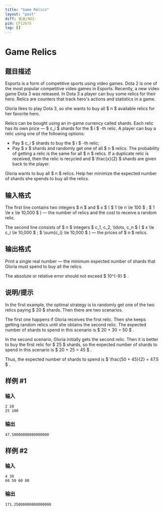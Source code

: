 ```yaml
---
title: "Game Relics"
layout: "post"
diff: 省选/NOI-
pid: CF1267G
tag: []
---
```


# Game Relics

## 题目描述

Esports is a form of competitive sports using video games. Dota 2 is one of the most popular competitive video games in Esports. Recently, a new video game Dota 3 was released. In Dota 3 a player can buy some relics for their hero. Relics are counters that track hero's actions and statistics in a game.

Gloria likes to play Dota 3, so she wants to buy all $ n $ available relics for her favorite hero.

Relics can be bought using an in-game currency called shards. Each relic has its own price — $ c_i $ shards for the $ i $ -th relic. A player can buy a relic using one of the following options:

- Pay $ c_i $ shards to buy the $ i $ -th relic;
- Pay $ x $ shards and randomly get one of all $ n $ relics. The probability of getting a relic is the same for all $ n $ relics. If a duplicate relic is received, then the relic is recycled and $ \frac{x}{2} $ shards are given back to the player.

Gloria wants to buy all $ n $ relics. Help her minimize the expected number of shards she spends to buy all the relics.

## 输入格式

The first line contains two integers $ n $ and $ x $ ( $ 1 \le n \le 100 $ ; $ 1 \le x \le 10\,000 $ ) — the number of relics and the cost to receive a random relic.

The second line consists of $ n $ integers $ c_1, c_2, \ldots, c_n $ ( $ x \le c_i \le 10\,000 $ ; $ \sum{c_i} \le 10\,000 $ ) — the prices of $ n $ relics.

## 输出格式

Print a single real number — the minimum expected number of shards that Gloria must spend to buy all the relics.

The absolute or relative error should not exceed $ 10^{-9} $ .

## 说明/提示

In the first example, the optimal strategy is to randomly get one of the two relics paying $ 20 $ shards. Then there are two scenarios.

The first one happens if Gloria receives the first relic. Then she keeps getting random relics until she obtains the second relic. The expected number of shards to spend in this scenario is $ 20 + 30 = 50 $ .

In the second scenario, Gloria initially gets the second relic. Then it is better to buy the first relic for $ 25 $ shards, so the expected number of shards to spend in this scenario is $ 20 + 25 = 45 $ .

Thus, the expected number of shards to spend is $ \frac{50 + 45}{2} = 47.5 $ .

## 样例 #1

### 输入

```
2 20
25 100

```

### 输出

```
47.50000000000000000

```

## 样例 #2

### 输入

```
4 30
60 50 60 80

```

### 输出

```
171.25000000000000000

```

